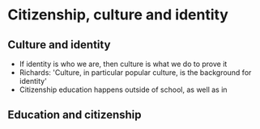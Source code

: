 # Citizenship, culture and identity
## Culture and identity
* If identity is who we are, then culture is what we do to prove it
* Richards: 'Culture, in particular popular culture, is the background for identity'
* Citizenship education happens outside of school, as well as in

## Education and citizenship
